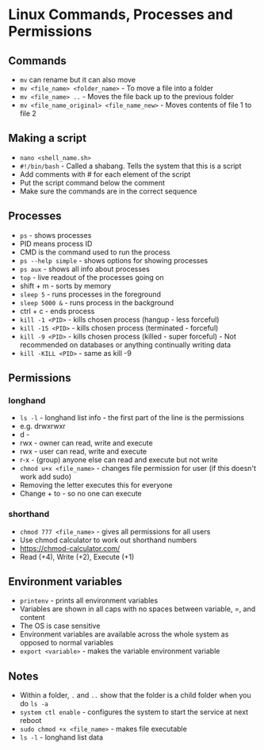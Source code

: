 # Linux Commands, Processes and Permissions


## Commands

- `mv` can rename but it can also move
- `mv <file_name> <folder_name>` - To move a file into a folder
- `mv <file_name> ..` - Moves the file back up to the previous folder
- `mv <file_name_original> <file_name_new>` - Moves contents of file 1 to file 2

## Making a script

- `nano <shell_name.sh>`
- `#!/bin/bash` - Called a shabang. Tells the system that this is a script
- Add comments with # for each element of the script
- Put the script command below the comment
- Make sure the commands are in the correct sequence

## Processes

- `ps` - shows processes
- PID means process ID
- CMD is the command used to run the process
- `ps --help simple` - shows options for showing processes
- `ps aux` - shows all info about processes
- `top` - live readout of the processes going on
- shift + m - sorts by memory
- `sleep 5` - runs processes in the foreground
- `sleep 5000 &` - runs process in the background
- ctrl + c - ends process
- `kill -1 <PID>` - kills chosen process (hangup - less forceful)
- `kill -15 <PID>` - kills chosen process (terminated - forceful)
- `kill -9 <PID>` - kills chosen process (killed - super forceful) - Not recommended on databases or anything continually writing data
- `kill -KILL <PID>` - same as kill -9

## Permissions

### longhand

- `ls -l` - longhand list info - the first part of the line is the permissions
- e.g. drwxrwxr
- d - 
- rwx - owner can read, write and execute
- rwx - user can read, write and execute
- r-x - (group) anyone else can read and execute but not write
- `chmod u+x <file_name>` - changes file permission for user (if this doesn't work add sudo)
- Removing the letter executes this for everyone
- Change + to - so no one can execute

### shorthand

- `chmod 777 <file_name>` - gives all permissions for all users
- Use chmod calculator to work out shorthand numbers
- https://chmod-calculator.com/
- Read (+4), Write (+2), Execute (+1)

## Environment variables

- `printenv` - prints all environment variables
- Variables are shown in all caps with no spaces between variable, =, and content
- The OS is case sensitive
- Environment variables are available across the whole system as opposed to normal variables
- `export <variable>` - makes the variable environment variable

## Notes

- Within a folder, `.` and `..` show that the folder is a child folder when you do `ls -a`
- `system ctl enable` - configures the system to start the service at next reboot
- `sudo chmod +x <file_name>` - makes file executable
- `ls -l` - longhand list data